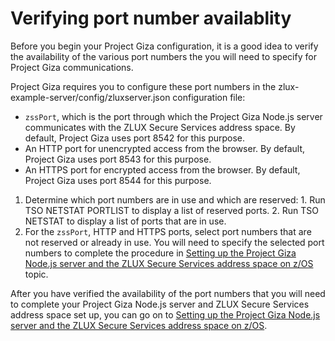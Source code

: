 # Verifying port number availablity

Before you begin your Project Giza configuration, it is a good idea to verify the availability of the various port numbers the you will need to specify for Project Giza communications.

Project Giza requires you to configure these port numbers in the zlux-example-server/config/zluxserver.json configuration file:

-   `zssPort`, which is the port through which the Project Giza Node.js server communicates with the ZLUX Secure Services address space. By default, Project Giza uses port 8542 for this purpose.
-   An HTTP port for unencrypted access from the browser. By default, Project Giza uses port 8543 for this purpose.
-   An HTTPS port for encrypted access from the browser. By default, Project Giza uses port 8544 for this purpose.

1.   Determine which port numbers are in use and which are reserved: 
    1.   Run TSO NETSTAT PORTLIST to display a list of reserved ports. 
    2.   Run TSO NETSTAT to display a list of ports that are in use. 
2.   For the `zssPort`, HTTP and HTTPS ports, select port numbers that are not reserved or already in use. You will need to specify the selected port numbers to complete the procedure in [Setting up the Project Giza Node.js server and the ZLUX Secure Services address space on z/OS](mvd-instsetupeverythingonzos.md) topic. 

After you have verified the availability of the port numbers that you will need to complete your Project Giza Node.js server and ZLUX Secure Services address space set up, you can go on to [Setting up the Project Giza Node.js server and the ZLUX Secure Services address space on z/OS](mvd-instsetupeverythingonzos.md).